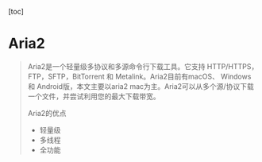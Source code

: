 [toc]

# Aria2

>   Aria2是一个轻量级多协议和多源命令行下载工具。它支持 HTTP/HTTPS，FTP，SFTP，BitTorrent 和 Metalink。Aria2目前有macOS、 Windows 和 Android版，本文主要以aria2 mac为主。Aria2可以从多个源/协议下载一个文件，并尝试利用您的最大下载带宽。
>
>   Aria2的优点
>
>   -   轻量级
>   -   多线程
>   -   全功能